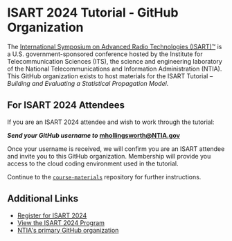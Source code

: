 # ISART 2024 Tutorial - GitHub Organization

The [International Symposium on Advanced Radio Technologies (ISART)™](https://its.ntia.gov/isart/isart-home) is a U.S. government-sponsored conference hosted by the Institute for Telecommunication Sciences (ITS), the science and engineering laboratory of the National Telecommunications and Information Administration (NTIA). This GitHub organization exists to host materials for the ISART Tutorial – _Building and Evaluating a Statistical Propagation Model_.

## For ISART 2024 Attendees

If you are an ISART 2024 attendee and wish to work through the tutorial:

**_Send your GitHub username to_ <mhollingsworth@NTIA.gov>**

Once your username is received, we will confirm you are an ISART attendee and invite you to this GitHub organization.
Membership will provide you access to the cloud coding environment used in the tutorial.

Continue to the [`course-materials`](https://github.com/ISART-2024-tutorial/course-materials) repository for further instructions.

## Additional Links

- [Register for ISART 2024](https://www.fbcinc.com/e/isart/attendeereg.aspx)
- [View the ISART 2024 Program](https://its.ntia.gov/isart/isart-2024-panels/)
- [NTIA's primary GitHub organization](https://github.com/NTIA)
